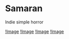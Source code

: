 # Samaran
 Indie simple horror

[!Image](https://github.com/kawaii-kubus/Samaran/blob/92029f4e8e3a93c7a333e2d75eff052ea7450f87/4.PNG)
[!Image](https://github.com/kawaii-kubus/Samaran/blob/92029f4e8e3a93c7a333e2d75eff052ea7450f87/1.PNG)
[!Image](https://github.com/kawaii-kubus/Samaran/blob/92029f4e8e3a93c7a333e2d75eff052ea7450f87/3.PNG)
[!Image](https://github.com/kawaii-kubus/Samaran/blob/92029f4e8e3a93c7a333e2d75eff052ea7450f87/2.PNG)
